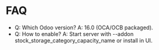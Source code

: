 # FAQ

- Q: Which Odoo version? A: 16.0 (OCA/OCB packaged).
- Q: How to enable? A: Start server with --addon stock_storage_category_capacity_name or install in UI.

